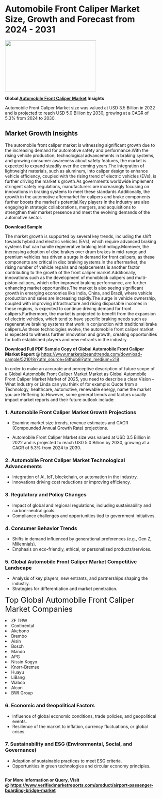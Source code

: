 <H1>Automobile Front Caliper Market Size, Growth and Forecast from 2024 - 2031</H1><img class="aligncenter size-medium wp-image-584254" src="https://thirdeyenews.in/wp-content/uploads/2024/09/Global-Market-Research-300x168.jpeg" alt="" width="300" height="168" /><p><strong>Global&nbsp;<a href="https://www.marketsizeandtrends.com/download-sample/521018/?utm_source=Github8j?utm_medium=218">Automobile Front Caliper Market</a> Insights</strong></p><p>Automobile Front Caliper Market size was valued at USD 3.5 Billion in 2022 and is projected to reach USD 5.0 Billion by 2030, growing at a CAGR of 5.3% from 2024 to 2030.</p><p><h2>Market Growth Insights</h2> <p>The automobile front caliper market is witnessing significant growth due to the increasing demand for automotive safety and performance.With the rising vehicle production, technological advancements in braking systems, and growing consumer awareness about safety features, the market is expected to expand steadily over the coming years.The integration of lightweight materials, such as aluminum, into caliper design to enhance vehicle efficiency, coupled with the rising trend of electric vehicles (EVs), is further driving the market's growth.As governments worldwide implement stringent safety regulations, manufacturers are increasingly focusing on innovations in braking systems to meet these standards.Additionally, the growth in the automotive aftermarket for calipers and brake components further boosts the market's potential.Key players in the industry are also engaging in strategic collaborations, mergers, and acquisitions to strengthen their market presence and meet the evolving demands of the automotive sector.</p> <p><strong>Download Sample</strong></p> <p>The market growth is supported by several key trends, including the shift towards hybrid and electric vehicles (EVs), which require advanced braking systems that can handle regenerative braking technology.Moreover, the increasing adoption of disc brakes over drum brakes in mid-range and premium vehicles has driven a surge in demand for front calipers, as these components are critical in disc braking systems.In the aftermarket, the rising number of vehicle repairs and replacements is another factor contributing to the growth of the front caliper market.Additionally, innovations such as the development of monoblock calipers and multi-piston calipers, which offer improved braking performance, are further enhancing market opportunities.The market is also seeing significant growth in emerging economies like India, China, and Brazil, where vehicle production and sales are increasing rapidly.The surge in vehicle ownership, coupled with improving infrastructure and rising disposable incomes in these regions, is expected to continue driving demand for front calipers.Furthermore, the market is projected to benefit from the expansion of electric vehicles, which tend to have specific braking needs such as regenerative braking systems that work in conjunction with traditional brake calipers.As these technologies evolve, the automobile front caliper market is expected to witness further innovation and growth, creating opportunities for both established players and new entrants in the industry.</p> <p><span class=""><strong>Download Full PDF Sample Copy of Global Automobile Front Caliper Market Report</strong> @ <a href="https://www.marketsizeandtrends.com/download-sample/521018/?utm_source=Github8j?utm_medium=218" target="_blank">https://www.marketsizeandtrends.com/download-sample/521018/?utm_source=Github8j?utm_medium=218</a></span></p><p>In order to make an accurate and perceptive description of future scope of a Global&nbsp;Automobile Front Caliper Market Market as Global&nbsp;Automobile Front Caliper Market Market of 2025, you need to describe a clear Vision &ndash; What Industry or Linda can you think of for example: Quote from a Technology, healthcare, automotive, renewable energy, name the market you are Reffering to.However, some general trends and factors usually impact market reports and their future outlook include:</p><h3>1.&nbsp;<strong>Automobile Front Caliper Market Growth Projections</strong></h3><ul><li>Examine market size trends, revenue estimates and CAGR (Compounded Annual Growth Rate) projections.</li><li><p>Automobile Front Caliper Market size was valued at USD 3.5 Billion in 2022 and is projected to reach USD 5.0 Billion by 2030, growing at a CAGR of 5.3% from 2024 to 2030.</p></li></ul><h3>2.&nbsp;<strong>Automobile Front Caliper Market Technological Advancements</strong></h3><ul><li>Integration of AI, IoT, blockchain, or automation in the industry.</li><li>Innovations driving cost reductions or improving efficiency.</li></ul><h3>3.&nbsp;<strong>Regulatory and Policy Changes</strong></h3><ul><li>Impact of global and regional regulations, including sustainability and carbon-neutral goals.</li><li>Compliance challenges and opportunities tied to government initiatives.</li></ul><h3>4.&nbsp;<strong>Consumer Behavior Trends</strong></h3><ul><li>Shifts in demand influenced by generational preferences (e.g., Gen Z, Millennials).</li><li>Emphasis on eco-friendly, ethical, or personalized products/services.</li></ul><h3>5.&nbsp;<strong>Global Automobile Front Caliper Market Competitive Landscape</strong></h3><ul><li>Analysis of key players, new entrants, and partnerships shaping the industry.</li><li>Strategies for differentiation and market penetration.</li></ul><p data-pm-slice="1 1 []"><span style="color: inherit; font-family: inherit; font-size: 25px;">Top Global Automobile Front Caliper Market Companies</span></p><div class="" data-test-id=""><p><li>ZF TRW</li><li> Continental</li><li> Akebono</li><li> Brembo</li><li> Aisin</li><li> Bosch</li><li> Mando</li><li> APG</li><li> Nissin Kogyo</li><li> Knorr-Bremse</li><li> Huayu</li><li> LiBang</li><li> Wabco</li><li> Alcon</li><li> BWI Group</li></p></div><h3>6.&nbsp;<strong>Economic and Geopolitical Factors</strong></h3><ul><li>Influence of global economic conditions, trade policies, and geopolitical events.</li><li>Resilience of the market to inflation, currency fluctuations, or global crises.</li></ul><h3>7.&nbsp;<strong>Sustainability and ESG (Environmental, Social, and Governance)</strong></h3><ul><li>Adoption of sustainable practices to meet ESG criteria.</li><li>Opportunities in green technologies and circular economy principles.</li></ul><h2><strong style="font-size: 14px;">For More Information or Query, Visit @&nbsp;</strong><a style="background-color: #ffffff; font-size: 14px;" href="https://www.marketsizeandtrends.com/report/automobile-front-caliper-market/" target="_blank">https://www.verifiedmarketreports.com/product/airport-passenger-boarding-bridge-market</a></h2>